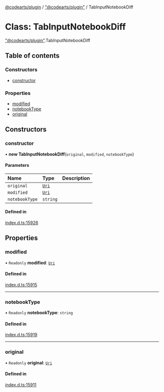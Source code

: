 [@codearts/plugin](../README.md) / ["@codearts/plugin"](../modules/_codearts_plugin_.md) / TabInputNotebookDiff

# Class: TabInputNotebookDiff

["@codearts/plugin"](../modules/_codearts_plugin_.md).TabInputNotebookDiff

## Table of contents

### Constructors

- [constructor](codearts_plugin_.TabInputNotebookDiff.md#constructor)

### Properties

- [modified](codearts_plugin_.TabInputNotebookDiff.md#modified)
- [notebookType](codearts_plugin_.TabInputNotebookDiff.md#notebooktype)
- [original](codearts_plugin_.TabInputNotebookDiff.md#original)

## Constructors

### constructor

• **new TabInputNotebookDiff**(`original`, `modified`, `notebookType`)

#### Parameters

| Name | Type | Description |
| :------ | :------ | :------ |
| `original` | [`Uri`](codearts_plugin_.Uri.md) |  |
| `modified` | [`Uri`](codearts_plugin_.Uri.md) |  |
| `notebookType` | `string` |  |

#### Defined in

[index.d.ts:15926](https://github.com/huaweicloud/cloudide-plugin-api/blob/b58031b/index.d.ts#L15926)

## Properties

### modified

• `Readonly` **modified**: [`Uri`](codearts_plugin_.Uri.md)

#### Defined in

[index.d.ts:15915](https://github.com/huaweicloud/cloudide-plugin-api/blob/b58031b/index.d.ts#L15915)

___

### notebookType

• `Readonly` **notebookType**: `string`

#### Defined in

[index.d.ts:15919](https://github.com/huaweicloud/cloudide-plugin-api/blob/b58031b/index.d.ts#L15919)

___

### original

• `Readonly` **original**: [`Uri`](codearts_plugin_.Uri.md)

#### Defined in

[index.d.ts:15911](https://github.com/huaweicloud/cloudide-plugin-api/blob/b58031b/index.d.ts#L15911)
